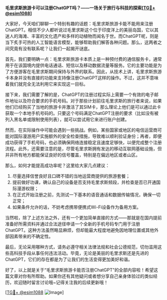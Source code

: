 **毛里求斯旅游卡可以注册ChatGPT吗？——一场关于旅行与科技的探索[[TG💪+ @esim1088](https://t.me/s/esim1088)]**

大家好，今天咱们聊聊一个特别有趣的话题：毛里求斯旅游卡能不能用来注册ChatGPT。相信不少人都听说过毛里求斯这个位于印度洋上的美丽岛国，它以其迷人的海滩、丰富的文化遗产和多样的动植物而闻名于世。而ChatGPT呢，则是当下炙手可热的人工智能语言模型，能够帮助我们解答各种问题。那么，这两者之间究竟有没有联系呢？让我们一起揭开谜底。

首先，我们要明确一点：毛里求斯旅游卡本质上是一种预付费的通信服务卡，通常用于在该国境内提供电话通话、短信以及移动数据流量等服务。它的主要功能是为了方便游客在毛里求斯期间保持与外界的联系。因此，从技术上讲，毛里求斯旅游卡本身并没有直接的功能来支持像注册ChatGPT这样的操作。不过，这并不意味着我们就完全无法利用它来实现这一目标。

接下来，我们需要了解的是，ChatGPT的注册过程实际上需要一个有效的电子邮件地址以及符合要求的手机号码。对于那些计划前往毛里求斯的旅行者来说，如果他们已经购买了当地的旅游卡并激活了其SIM卡，那么理论上他们是可以通过此卡获取一个本地手机号码的。只要这个号码满足ChatGPT注册的要求（比如没有被列入黑名单或限制使用列表），就可以尝试用它来进行账户创建。

然而，在实际操作中可能会遇到一些挑战。例如，某些国家或地区的电信运营商可能对国际漫游用户实施额外的安全检查措施，导致难以顺利验证身份；再者，即便成功获得了手机号码，也必须确保网络连接稳定且速度足够快，以便完成整个注册流程。此外，还需要注意的是，尽管毛里求斯拥有发达的移动互联网基础设施，但并非所有地方都能保证良好的信号覆盖，特别是在偏远地区或者山区。

那么，如何才能提高成功率呢？这里给大家几点建议：
1. 尽量选择信誉良好且口碑不错的当地运营商提供的旅游套餐；
2. 提前做好功课，确认自己的设备是否支持毛里求斯频段，并检查是否已开通国际漫游权限；
3. 在正式开始注册之前，先测试一下基本的语音通话和数据传输情况，确保一切正常；
4. 如果条件允许的话，不妨考虑携带便携式Wi-Fi设备作为备用方案。

当然啦，除了上述方法之外，还有一个更加简单直接的方式——那就是在国内提前准备好所需资料并通过合法途径申请一个全新的手机号码专门用于注册ChatGPT。这种方法虽然略显麻烦，但却能最大程度地避免因地理位置或其他外部因素带来的不确定性。

最后，无论采用哪种方式，请务必遵守相关法律法规和社会公德规范，切勿滥用这些高科技手段从事任何违法活动。毕竟，无论是美丽的毛里求斯还是先进的ChatGPT，它们的存在都是为了让我们的生活变得更加美好和谐。

好了，以上就是关于“毛里求斯旅游卡能否注册ChatGPT”的全部内容啦！希望这篇文章对你有所帮助。如果你还有其他疑问或者想分享自己亲身体验过的类似经历，欢迎随时留言讨论哦~记得关注我的后续更新哦！

[[TG💪+ @esim1088](https://t.me/s/esim1088) ![Image](https://i.postimg.cc/4NQfJmqS/Snipaste-2025-05-13-00-14-12.png)]